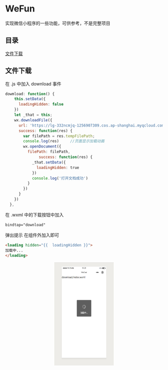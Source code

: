 # WeFun

实现微信小程序的一些功能，可供参考，不是完整项目

## 目录

[文件下载](#1)


<h2 id='1'>文件下载</h2>

在 .js 中加入 download 事件
```js
dowmload: function() {
    this.setData({
      loadingHidden: false
    })  
    let _that = this;
    wx.downloadFile({
      url: 'https://lg-332ncmjq-1256907309.cos.ap-shanghai.myqcloud.com/stepking/a.xlsx',
      success: function(res) {
        var filePath = res.tempFilePath;
        console.log(res)     //页面显示加载动画        
        wx.openDocument({     
          filePath: filePath,
               success: function(res) {      
            _that.setData({       
              loadingHidden: true      
            })      
            console.log('打开文档成功')     
          }    
        })   
      }  
    }) 
  },
```

在 .wxml 中的下载按钮中加入
```html
bindtap="download"
```

弹出提示
在组件外加入即可
```html
<loading hidden="{{  loadingHidden }}">
加载中...
</loading>
```


<div align="center">
<img src="fun/download/d1.png" height="330" width="190" alt="示意图">
<!-- 
<img src="http://pp.myapp.com/ma_pic2/0/shot_42391053_2_1488499316/550" height="330" width="190" >

<img src="http://pp.myapp.com/ma_pic2/0/shot_42391053_3_1488499316/550" height="330" width="190" > -->

 </div>
